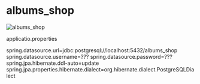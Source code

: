 # albums_shop

![albums_shop](https://github.com/akademicu/albums_shop/assets/26510976/9a0ffa1c-2330-4a3e-ab4c-2208e8da60f7)



applicatio.properties


spring.datasource.url=jdbc:postgresql://localhost:5432/albums_shop
spring.datasource.username=???
spring.datasource.password=???
spring.jpa.hibernate.ddl-auto=update
spring.jpa.properties.hibernate.dialect=org.hibernate.dialect.PostgreSQLDialect
